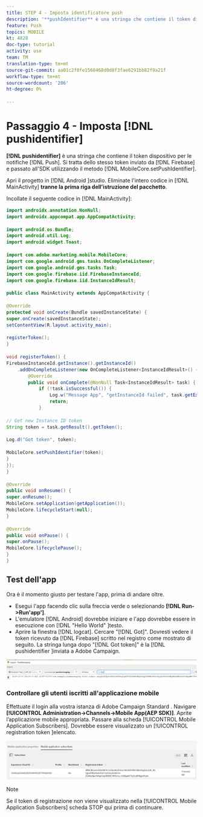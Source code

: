 ```yaml
---
title: STEP 4 - Imposta identificatore push
description: '**pushIdentifier** è una stringa che contiene il token dispositivo per le notifiche push. Si tratta dello stesso token inviato da Firebase e passato all’SDK tramite il metodo MobileCore.setPushIdentifier.'
feature: Push
topics: MOBILE
kt: 4828
doc-type: tutorial
activity: use
team: TM
translation-type: tm+mt
source-git-commit: aa01c2f8fe1560468d0d8f3fae6291bb82f9a21f
workflow-type: tm+mt
source-wordcount: '206'
ht-degree: 0%

---
```


# Passaggio 4 - Imposta [!DNL pushidentifier]

**[!DNL pushidentifier]** è una stringa che contiene il token dispositivo per le notifiche [!DNL Push]. Si tratta dello stesso token inviato da [!DNL Firebase] e passato all&#39;SDK utilizzando il metodo [!DNL MobileCore.setPushIdentifier].

Apri il progetto in [!DNL Android ]studio. Eliminate l&#39;intero codice in [!DNL MainActivity] **tranne la prima riga dell&#39;istruzione del pacchetto**.

Incollate il seguente codice in [!DNL MainActivity]:

<!--
Removed `{.line-numbers}` below
-->

```java
import androidx.annotation.NonNull;
import androidx.appcompat.app.AppCompatActivity;

import android.os.Bundle;
import android.util.Log;
import android.widget.Toast;

import com.adobe.marketing.mobile.MobileCore;
import com.google.android.gms.tasks.OnCompleteListener;
import com.google.android.gms.tasks.Task;
import com.google.firebase.iid.FirebaseInstanceId;
import com.google.firebase.iid.InstanceIdResult;

public class MainActivity extends AppCompatActivity {

@Override
protected void onCreate(Bundle savedInstanceState) {
super.onCreate(savedInstanceState);
setContentView(R.layout.activity_main);

registerToken();
}

void registerToken() {
FirebaseInstanceId.getInstance().getInstanceId()
    .addOnCompleteListener(new OnCompleteListener<InstanceIdResult>() {
        @Override
        public void onComplete(@NonNull Task<InstanceIdResult> task) {
            if (!task.isSuccessful()) {
                Log.w("Message App", "getInstanceId failed", task.getException());
                return;
            }

// Get new Instance ID token
String token = task.getResult().getToken();

Log.d("Got token", token);

MobileCore.setPushIdentifier(token);
}
});
}

@Override
public void onResume() {
super.onResume();
MobileCore.setApplication(getApplication());
MobileCore.lifecycleStart(null);
}

@Override
public void onPause() {
super.onPause();
MobileCore.lifecyclePause();
}
}
```

## Test dell&#39;app

Ora è il momento giusto per testare l&#39;app, prima di andare oltre.

* Esegui l&#39;app facendo clic sulla freccia verde o selezionando **[!DNL Run->Run'app']**.
* L&#39;emulatore [!DNL Android] dovrebbe iniziare e l&#39;app dovrebbe essere in esecuzione con [!DNL "Hello World" ]testo.
* Aprire la finestra [!DNL logcat]. Cercare &quot;[!DNL Got]&quot;. Dovresti vedere il token ricevuto da [!DNL Firebase] scritto nel registro come mostrato di seguito. La stringa lunga dopo &quot;[!DNL Got token]&quot; è la [!DNL pushidentifier ]inviata a  Adobe Campaign.

![logcat-token](assets/logcat-got-token.PNG)

### Controllare gli utenti iscritti all&#39;applicazione mobile

Effettuate il login alla vostra istanza di Adobe Campaign Standard .
Navigare **[!UICONTROL Administration->Channels->Mobile App(AEP SDK)]**. Aprite l’applicazione mobile appropriata. Passare alla scheda [!UICONTROL Mobile Application Subscribers]. Dovrebbe essere visualizzato un [!UICONTROL registration token ]elencato.

![abbonati a mobile-application](assets/mobile-application-subscribers.PNG)

>[!NOTE]
>
>Se il token di registrazione non viene visualizzato nella [!UICONTROL Mobile Application Subscribers] scheda STOP qui prima di continuare.
